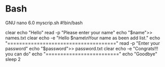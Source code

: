 # Bash 
GNU nano 6.0               myscrip.sh
#!bin/bash

clear
echo "Hello"
read -p "Please enter your name"
echo "$name">> names.txt
clear
echo -e  "Hello $name\nYour name as been add list."
echo "====================================="
read -p "Enter your password"
echo "$password">> password.txt
clear
echo -e "Congrats!!! you can do"
echo "========================="
echo "Goodbye"
sleep 2
